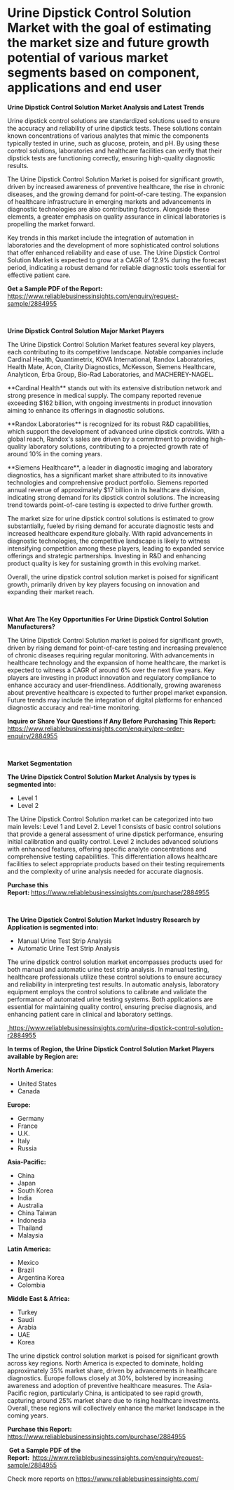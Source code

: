 <p><h1>Urine Dipstick Control Solution Market with the goal of estimating the market size and future growth potential of various market segments based on component, applications and end user</h1></p><p><strong>Urine Dipstick Control Solution Market Analysis and Latest Trends</strong></p>
<p><p>Urine dipstick control solutions are standardized solutions used to ensure the accuracy and reliability of urine dipstick tests. These solutions contain known concentrations of various analytes that mimic the components typically tested in urine, such as glucose, protein, and pH. By using these control solutions, laboratories and healthcare facilities can verify that their dipstick tests are functioning correctly, ensuring high-quality diagnostic results.</p><p>The Urine Dipstick Control Solution Market is poised for significant growth, driven by increased awareness of preventive healthcare, the rise in chronic diseases, and the growing demand for point-of-care testing. The expansion of healthcare infrastructure in emerging markets and advancements in diagnostic technologies are also contributing factors. Alongside these elements, a greater emphasis on quality assurance in clinical laboratories is propelling the market forward.</p><p>Key trends in this market include the integration of automation in laboratories and the development of more sophisticated control solutions that offer enhanced reliability and ease of use. The Urine Dipstick Control Solution Market is expected to grow at a CAGR of 12.9% during the forecast period, indicating a robust demand for reliable diagnostic tools essential for effective patient care.</p></p>
<p><strong>Get a Sample PDF of the Report:&nbsp;</strong> <a href="https://www.reliablebusinessinsights.com/enquiry/request-sample/2884955?utm_campaign=3025&utm_medium=2&utm_source=Github&utm_content=ia&utm_term=13032025&utm_id=urine-dipstick-control-solution">https://www.reliablebusinessinsights.com/enquiry/request-sample/2884955</a></p>
<p>&nbsp;</p>
<p><strong>Urine Dipstick Control Solution Major Market Players</strong></p>
<p><p>The Urine Dipstick Control Solution Market features several key players, each contributing to its competitive landscape. Notable companies include Cardinal Health, Quantimetrix, KOVA International, Randox Laboratories, Health Mate, Acon, Clarity Diagnostics, McKesson, Siemens Healthcare, Analyticon, Erba Group, Bio-Rad Laboratories, and MACHEREY-NAGEL.</p><p>**Cardinal Health** stands out with its extensive distribution network and strong presence in medical supply. The company reported revenue exceeding $162 billion, with ongoing investments in product innovation aiming to enhance its offerings in diagnostic solutions.</p><p>**Randox Laboratories** is recognized for its robust R&D capabilities, which support the development of advanced urine dipstick controls. With a global reach, Randox's sales are driven by a commitment to providing high-quality laboratory solutions, contributing to a projected growth rate of around 10% in the coming years.</p><p>**Siemens Healthcare**, a leader in diagnostic imaging and laboratory diagnostics, has a significant market share attributed to its innovative technologies and comprehensive product portfolio. Siemens reported annual revenue of approximately $17 billion in its healthcare division, indicating strong demand for its dipstick control solutions. The increasing trend towards point-of-care testing is expected to drive further growth.</p><p>The market size for urine dipstick control solutions is estimated to grow substantially, fueled by rising demand for accurate diagnostic tests and increased healthcare expenditure globally. With rapid advancements in diagnostic technologies, the competitive landscape is likely to witness intensifying competition among these players, leading to expanded service offerings and strategic partnerships. Investing in R&D and enhancing product quality is key for sustaining growth in this evolving market. </p><p>Overall, the urine dipstick control solution market is poised for significant growth, primarily driven by key players focusing on innovation and expanding their market reach.</p></p>
<p>&nbsp;</p>
<p><strong>What Are The Key Opportunities For Urine Dipstick Control Solution Manufacturers?</strong></p>
<p><p>The Urine Dipstick Control Solution market is poised for significant growth, driven by rising demand for point-of-care testing and increasing prevalence of chronic diseases requiring regular monitoring. With advancements in healthcare technology and the expansion of home healthcare, the market is expected to witness a CAGR of around 6% over the next five years. Key players are investing in product innovation and regulatory compliance to enhance accuracy and user-friendliness. Additionally, growing awareness about preventive healthcare is expected to further propel market expansion. Future trends may include the integration of digital platforms for enhanced diagnostic accuracy and real-time monitoring.</p></p>
<p><strong>Inquire or Share Your Questions If Any Before Purchasing This Report:</strong> <a href="https://www.reliablebusinessinsights.com/enquiry/pre-order-enquiry/2884955?utm_campaign=3025&utm_medium=2&utm_source=Github&utm_content=ia&utm_term=13032025&utm_id=urine-dipstick-control-solution">https://www.reliablebusinessinsights.com/enquiry/pre-order-enquiry/2884955</a></p>
<p>&nbsp;</p>
<p><strong>Market Segmentation</strong></p>
<p><strong>The Urine Dipstick Control Solution Market Analysis by types is segmented into:</strong></p>
<p><ul><li>Level 1</li><li>Level 2</li></ul></p>
<p><p>The Urine Dipstick Control Solution market can be categorized into two main levels: Level 1 and Level 2. Level 1 consists of basic control solutions that provide a general assessment of urine dipstick performance, ensuring initial calibration and quality control. Level 2 includes advanced solutions with enhanced features, offering specific analyte concentrations and comprehensive testing capabilities. This differentiation allows healthcare facilities to select appropriate products based on their testing requirements and the complexity of urine analysis needed for accurate diagnosis.</p></p>
<p><strong>Purchase this Report:&nbsp;</strong><a href="https://www.reliablebusinessinsights.com/purchase/2884955?utm_campaign=3025&utm_medium=2&utm_source=Github&utm_content=ia&utm_term=13032025&utm_id=urine-dipstick-control-solution">https://www.reliablebusinessinsights.com/purchase/2884955</a></p>
<p>&nbsp;</p>
<p><strong>The Urine Dipstick Control Solution Market Industry Research by Application is segmented into:</strong></p>
<p><ul><li>Manual Urine Test Strip Analysis</li><li>Automatic Urine Test Strip Analysis</li></ul></p>
<p><p>The urine dipstick control solution market encompasses products used for both manual and automatic urine test strip analysis. In manual testing, healthcare professionals utilize these control solutions to ensure accuracy and reliability in interpreting test results. In automatic analysis, laboratory equipment employs the control solutions to calibrate and validate the performance of automated urine testing systems. Both applications are essential for maintaining quality control, ensuring precise diagnosis, and enhancing patient care in clinical and laboratory settings.</p></p>
<p><a href="https://www.reliablebusinessinsights.com/urine-dipstick-control-solution-r2884955?utm_campaign=3025&utm_medium=2&utm_source=Github&utm_content=ia&utm_term=13032025&utm_id=urine-dipstick-control-solution">&nbsp;https://www.reliablebusinessinsights.com/urine-dipstick-control-solution-r2884955</a></p>
<p><strong>In terms of Region, the Urine Dipstick Control Solution Market Players available by Region are:</strong></p>
<p>
    <p> <strong> North America: </strong>
        <ul>
            <li>United States</li>
            <li>Canada</li>
        </ul>
        </p> 
    <p> <strong> Europe: </strong>
        <ul>
            <li>Germany</li>
            <li>France</li>
            <li>U.K.</li>
            <li>Italy</li>
            <li>Russia</li>
        </ul>
        </p> 
    <p> <strong> Asia-Pacific: </strong>
        <ul>
            <li>China</li>
            <li>Japan</li>
            <li>South Korea</li>
            <li>India</li>
            <li>Australia</li>
            <li>China Taiwan</li>
            <li>Indonesia</li>
            <li>Thailand</li>
            <li>Malaysia</li>
        </ul>
        </p> 
    <p> <strong> Latin America: </strong>
        <ul>
            <li>Mexico</li>
            <li>Brazil</li>
            <li>Argentina Korea</li>
            <li>Colombia</li>
        </ul>
        </p> 
    <p> <strong> Middle East & Africa: </strong>
        <ul>
            <li>Turkey</li>
            <li>Saudi</li>
            <li>Arabia</li>
            <li>UAE</li>
            <li>Korea</li>
        </ul>
    </p>
    </p>
<p><p>The urine dipstick control solution market is poised for significant growth across key regions. North America is expected to dominate, holding approximately 35% market share, driven by advancements in healthcare diagnostics. Europe follows closely at 30%, bolstered by increasing awareness and adoption of preventive healthcare measures. The Asia-Pacific region, particularly China, is anticipated to see rapid growth, capturing around 25% market share due to rising healthcare investments. Overall, these regions will collectively enhance the market landscape in the coming years.</p></p>
<p><strong>Purchase this Report: </strong><a href="https://www.reliablebusinessinsights.com/purchase/2884955?utm_campaign=3025&utm_medium=2&utm_source=Github&utm_content=ia&utm_term=13032025&utm_id=urine-dipstick-control-solution">https://www.reliablebusinessinsights.com/purchase/2884955</a></p>
<p>&nbsp;<strong>Get a Sample PDF of the Report:&nbsp;&nbsp;</strong><a href="https://www.reliablebusinessinsights.com/enquiry/request-sample/2884955?utm_campaign=3025&utm_medium=2&utm_source=Github&utm_content=ia&utm_term=13032025&utm_id=urine-dipstick-control-solution">https://www.reliablebusinessinsights.com/enquiry/request-sample/2884955</a></p>
<p><strong></strong></p>
<p>Check more reports on <a href="https://www.reliablebusinessinsights.com/?utm_campaign=3025&utm_medium=2&utm_source=Github&utm_content=ia&utm_term=13032025&utm_id=urine-dipstick-control-solution">https://www.reliablebusinessinsights.com/</a></p>